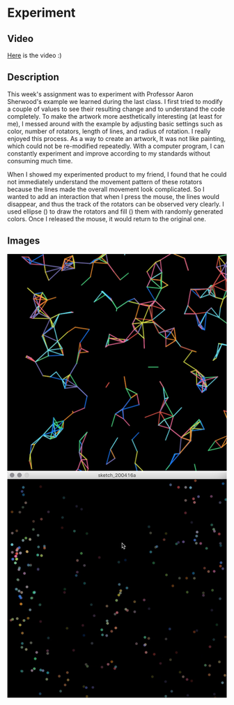 **Experiment**
===================

Video
----------
[Here](https://youtu.be/UM9xBvhYWTY) is the video :)

Description 
----------
This week's assignment was to experiment with Professor Aaron Sherwood's example we learned during the last class. I first tried to modify a couple of values to see their resulting change and to understand the code completely. To make the artwork more aesthetically interesting (at least for me), I messed around with the example by adjusting basic settings such as color, number of rotators, length of lines, and radius of rotation. I really enjoyed this process. As a way to create an artwork, It was not like painting, which could not be re-modified repeatedly. With a computer program, I can constantly experiment and improve according to my standards without consuming much time.

When I showed my experimented product to my friend, I found that he could not immediately understand the movement pattern of these rotators because the lines made the overall movement look complicated. So I wanted to add an interaction that when I press the mouse, the lines would disappear, and thus the track of the rotators can be observed very clearly. I used ellipse () to draw the rotators and fill () them with randomly generated colors. Once I released the mouse, it would return to the original one.


Images
----------
![](image1.jpeg)
![](image2.jpeg)
